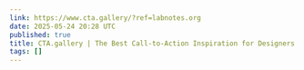 ```yaml
---
link: https://www.cta.gallery/?ref=labnotes.org
date: 2025-05-24 20:28 UTC
published: true
title: CTA.gallery | The Best Call-to-Action Inspiration for Designers
tags: []
---
```



